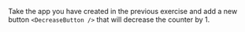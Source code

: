 Take the app you have created in the previous exercise and add a new button ```<DecreaseButton />``` that will decrease the counter by 1.